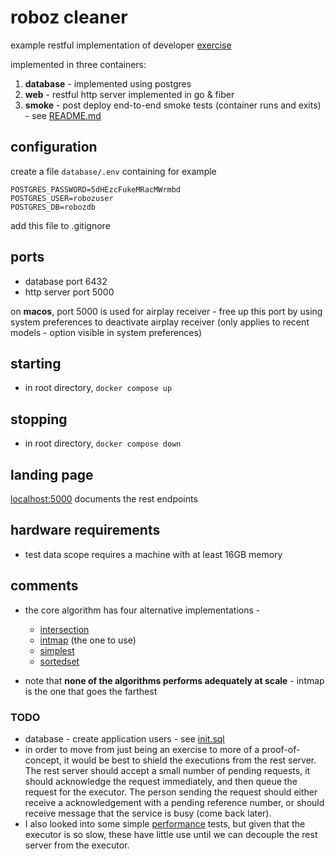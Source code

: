 # roboz cleaner

example restful implementation of developer [exercise](exercise.md)

implemented in three containers:

1. **database** - implemented using postgres
1. **web** - restful http server implemented in go & fiber
1. **smoke** - post deploy end-to-end smoke tests (container runs and exits) - see [README.md](smoke/README.md)

## configuration

create a file `database/.env` containing for example

```
POSTGRES_PASSWORD=5dHEzcFukeMRacMWrmbd
POSTGRES_USER=robozuser
POSTGRES_DB=robozdb
```

add this file to .gitignore

## ports
- database port 6432
- http server port 5000

on **macos**, port 5000 is used for airplay receiver - free up this port by using system preferences to deactivate airplay receiver (only applies to recent models - option visible in system preferences)

## starting

* in root directory, `docker compose up`

## stopping

* in root directory, `docker compose down`

## landing page

[localhost:5000](http://localhost:5000) documents the rest endpoints

## hardware requirements

* test data scope requires a machine with at least 16GB memory

## comments

* the core algorithm has four alternative implementations - 
  * [intersection](web/service/clean/intersection/README.md) 
  * [intmap](web/service/clean/intmap/clean.go) (the one to use) 
  * [simplest](web/service/clean/simplest/clean.go)
  * [sortedset](web/service/clean/sortedset/clean.go)

* note that **none of the algorithms performs adequately at scale** - intmap is the one that goes the farthest

### TODO

* database - create application users - see [init.sql](database/init.sql)
* in order to move from just being an exercise to more of a proof-of-concept, it would be best to shield the executions from the rest server. The rest server should accept a small number of pending requests, it should acknowledge the request immediately, and then queue the request for the executor. The person sending the request should either receive a acknowledgement with a pending reference number, or should receive message that the service is busy (come back later).
* I also looked into some simple [performance](performance/README.md) tests, but given that the executor is so slow, these have little use until we can decouple the rest server from the executor.
